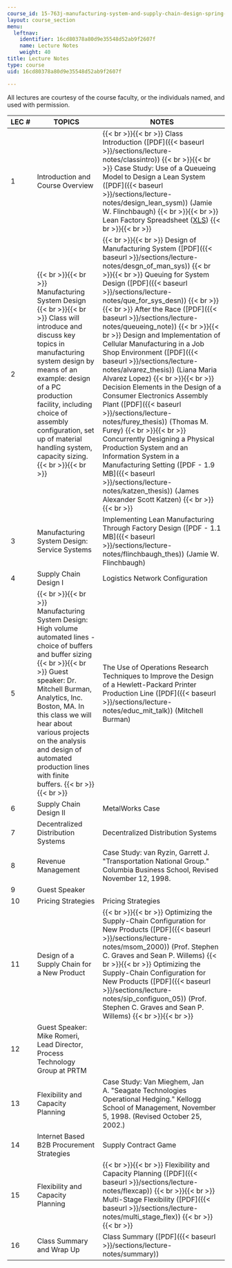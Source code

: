 ```yaml
---
course_id: 15-763j-manufacturing-system-and-supply-chain-design-spring-2005
layout: course_section
menu:
  leftnav:
    identifier: 16cd80378a80d9e35548d52ab9f2607f
    name: Lecture Notes
    weight: 40
title: Lecture Notes
type: course
uid: 16cd80378a80d9e35548d52ab9f2607f

---
```


All lectures are courtesy of the course faculty, or the individuals named, and used with permission.

| LEC # | TOPICS | NOTES |
| --- | --- | --- |
| 1 | Introduction and Course Overview |  {{< br >}}{{< br >}} Class Introduction ([PDF]({{< baseurl >}}/sections/lecture-notes/classintro)) {{< br >}}{{< br >}} Case Study: Use of a Queueing Model to Design a Lean System ([PDF]({{< baseurl >}}/sections/lecture-notes/design_lean_sysm)) (Jamie W. Flinchbaugh) {{< br >}}{{< br >}} Lean Factory Spreadsheet ([XLS](/coursemedia/15-763j-manufacturing-system-and-supply-chain-design-spring-2005/54c68e8b6d279cbd3c4fce4225dfeee9_lean_factory.xls)) {{< br >}}{{< br >}}  |
| 2 |  {{< br >}}{{< br >}} Manufacturing System Design {{< br >}}{{< br >}} Class will introduce and discuss key topics in manufacturing system design by means of an example: design of a PC production facility, including choice of assembly configuration, set up of material handling system, capacity sizing. {{< br >}}{{< br >}}  |  {{< br >}}{{< br >}} Design of Manufacturing System ([PDF]({{< baseurl >}}/sections/lecture-notes/desgn_of_man_sys)) {{< br >}}{{< br >}} Queuing for System Design ([PDF]({{< baseurl >}}/sections/lecture-notes/que_for_sys_desn)) {{< br >}}{{< br >}} After the Race ([PDF]({{< baseurl >}}/sections/lecture-notes/queueing_note)) {{< br >}}{{< br >}} Design and Implementation of Cellular Manufacturing in a Job Shop Environment ([PDF]({{< baseurl >}}/sections/lecture-notes/alvarez_thesis)) (Liana Maria Alvarez Lopez) {{< br >}}{{< br >}} Decision Elements in the Design of a Consumer Electronics Assembly Plant ([PDF]({{< baseurl >}}/sections/lecture-notes/furey_thesis)) (Thomas M. Furey) {{< br >}}{{< br >}} Concurrently Designing a Physical Production System and an Information System in a Manufacturing Setting ([PDF - 1.9 MB]({{< baseurl >}}/sections/lecture-notes/katzen_thesis)) (James Alexander Scott Katzen) {{< br >}}{{< br >}}  |
| 3 | Manufacturing System Design: Service Systems | Implementing Lean Manufacturing Through Factory Design ([PDF - 1.1 MB]({{< baseurl >}}/sections/lecture-notes/flinchbaugh_thes)) (Jamie W. Flinchbaugh) |
| 4 | Supply Chain Design I | Logistics Network Configuration |
| 5 |  {{< br >}}{{< br >}} Manufacturing System Design: High volume automated lines - choice of buffers and buffer sizing {{< br >}}{{< br >}} Guest speaker: Dr. Mitchell Burman, Analytics, Inc. Boston, MA. In this class we will hear about various projects on the analysis and design of automated production lines with finite buffers. {{< br >}}{{< br >}}  | The Use of Operations Research Techniques to Improve the Design of a Hewlett-Packard Printer Production Line ([PDF]({{< baseurl >}}/sections/lecture-notes/educ_mit_talk)) (Mitchell Burman) |
| 6 | Supply Chain Design II | MetalWorks Case |
| 7 | Decentralized Distribution Systems | Decentralized Distribution Systems |
| 8 | Revenue Management | Case Study: van Ryzin, Garrett J. "Transportation National Group." Columbia Business School, Revised November 12, 1998. |
| 9 | Guest Speaker | &nbsp; |
| 10 | Pricing Strategies | Pricing Strategies |
| 11 | Design of a Supply Chain for a New Product |  {{< br >}}{{< br >}} Optimizing the Supply-Chain Configuration for New Products ([PDF]({{< baseurl >}}/sections/lecture-notes/msom_2000)) (Prof. Stephen C. Graves and Sean P. Willems) {{< br >}}{{< br >}} Optimizing the Supply-Chain Configuration for New Products ([PDF]({{< baseurl >}}/sections/lecture-notes/sip_configuon_05)) (Prof. Stephen C. Graves and Sean P. Willems) {{< br >}}{{< br >}}  |
| 12 | Guest Speaker: Mike Romeri, Lead Director, Process Technology Group at PRTM | &nbsp; |
| 13 | Flexibility and Capacity Planning | Case Study: Van Mieghem, Jan A. "Seagate Technologies Operational Hedging." Kellogg School of Management, November 5, 1998. (Revised October 25, 2002.) |
| 14 | Internet Based B2B Procurement Strategies | Supply Contract Game |
| 15 | Flexibility and Capacity Planning |  {{< br >}}{{< br >}} Flexibility and Capacity Planning ([PDF]({{< baseurl >}}/sections/lecture-notes/flexcap)) {{< br >}}{{< br >}} Multi-Stage Flexibility ([PDF]({{< baseurl >}}/sections/lecture-notes/multi_stage_flex)) {{< br >}}{{< br >}}  |
| 16 | Class Summary and Wrap Up | Class Summary ([PDF]({{< baseurl >}}/sections/lecture-notes/summary))